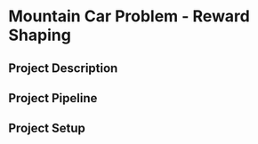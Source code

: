# Mountain Car Problem - Reward Shaping

## Project Description

## Project Pipeline

## Project Setup


